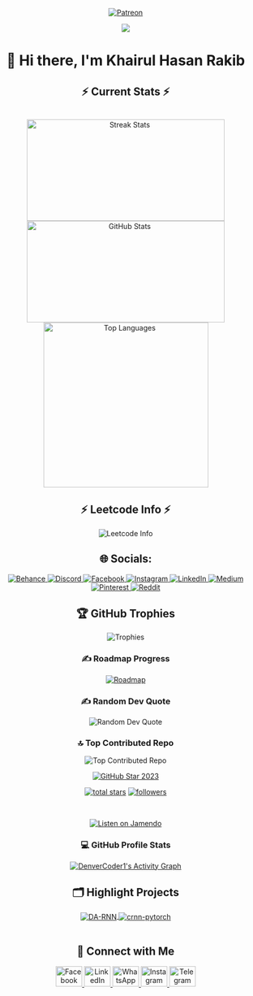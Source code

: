 <div align="center">
<p>
  <a href="https://www.patreon.com/KhairulHasanRakib">
    <img src="https://img.shields.io/badge/Patreon-F96854?style=for-the-badge&logo=patreon&logoColor=white" alt="Patreon" />
  </a>
</p>

[![](https://visitcount.itsvg.in/api?id=KhairulHasanRakib&icon=0&color=0)](https://visitcount.itsvg.in)

# 👋 Hi there, I'm Khairul Hasan Rakib

<h2>⚡ Current Stats ⚡</h2>
<br>
<div align="center">
  <img width="390" height="200" src="https://streak-stats.demolab.com/?user=KhairulHasanRakib&count_private=true&theme=react&border_radius=10" alt="Streak Stats"/>
  <img width="390" height="200" src="https://github-readme-stats.vercel.app/api?username=KhairulHasanRakib&show_icons=true&theme=react&rank_icon=github&border_radius=10" alt="GitHub Stats" />
  <img width="325" src="https://github-readme-stats.vercel.app/api/top-langs/?username=KhairulHasanRakib&hide=HTML&langs_count=8&layout=compact&theme=react&border_radius=10&size_weight=0.5&count_weight=0.5&exclude_repo=github-readme-stats" alt="Top Languages" />
</div>

<h2>⚡ Leetcode Info ⚡</h2>
<p>
  <img src="https://leetcard.jacoblin.cool/khairulhasanrakib?theme=dark&font=Nunito&ext=heatmap" alt="Leetcode Info" />
</p>

## 🌐 Socials:
<p>
  <a href="https://www.behance.net/khairulhasanrakib">
    <img src="https://img.shields.io/badge/Behance-1769ff?logo=behance&logoColor=white" alt="Behance" />
  </a>
  <a href="https://discord.com/users/khairul_hasan_rakib">
    <img src="https://img.shields.io/badge/Discord-%237289DA.svg?logo=discord&logoColor=white" alt="Discord" />
  </a>
  <a href="https://www.facebook.com/khairulhasanrakib">
    <img src="https://img.shields.io/badge/Facebook-%231877F2.svg?logo=Facebook&logoColor=white" alt="Facebook" />
  </a>
  <a href="https://www.instagram.com/khairulhasanrakib1/">
    <img src="https://img.shields.io/badge/Instagram-%23E4405F.svg?logo=Instagram&logoColor=white" alt="Instagram" />
  </a>
  <a href="https://www.linkedin.com/in/khairul-hasan-rakib-675835202/">
    <img src="https://img.shields.io/badge/LinkedIn-%230077B5.svg?logo=linkedin&logoColor=white" alt="LinkedIn" />
  </a>
  <a href="https://medium.com/@khairulhasanrakib">
    <img src="https://img.shields.io/badge/Medium-12100E?logo=medium&logoColor=white" alt="Medium" />
  </a>
  <a href="https://www.pinterest.com/khairulhasanrakib/">
    <img src="https://img.shields.io/badge/Pinterest-%23E60023.svg?logo=Pinterest&logoColor=white" alt="Pinterest" />
  </a>
  <a href="https://www.reddit.com/user/Khairul-Hasan-Rakib">
    <img src="https://img.shields.io/badge/Reddit-%23FF4500.svg?logo=Reddit&logoColor=white" alt="Reddit" />
  </a>
</p>

## 🏆 GitHub Trophies
<p>
  <img src="https://github-profile-trophy.vercel.app/?username=KhairulHasanRakib&theme=radical&no-frame=false&no-bg=false&margin-w=4" alt="Trophies" />
</p>

### ✍️ Roadmap Progress
<p>
  <a href="https://roadmap.sh">
    <img src="https://roadmap.sh/card/wide/662ea19d33b0bd83e72ffd20?variant=dark&roadmaps=javascript" alt="Roadmap" />
  </a>
</p>

### ✍️ Random Dev Quote
<p>
  <img src="https://quotes-github-readme.vercel.app/api?type=horizontal&theme=radical" alt="Random Dev Quote" />
</p>

### 🔝 Top Contributed Repo
<p>
  <img src="https://github-contributor-stats.vercel.app/api?username=KhairulHasanRakib&limit=5&theme=radical&combine_all_yearly_contributions=true" alt="Top Contributed Repo" />
</p>
<p align="center">
  <a href="https://stars.github.com/profiles/KhairulHasanRakib/">
    <img src="https://github.com/DenverCoder1/DenverCoder1/assets/20955511/ca15be3f-d00b-438e-91f6-fb5568c1f632" alt="GitHub Star 2023"/></a>
</p>

<p align="center">
<!--   <a href="https://www.youtube.com/c/DevProTips?sub_confirmation=1">
    <img alt="youtube subscribers" title="Subscribe to my YouTube channel" src="https://freshidea.com/jonah/app/youtube-stats-badges/subscribers-badge.php"/>
  </a> -->
<!--   <a href="https://www.youtube.com/c/DevProTips">
    <img alt="youtube views" title="YouTube views" src="https://freshidea.com/jonah/app/youtube-stats-badges/view-count-badge.php"/>  </a>  -->
  <a href="https://github.com/KhairulHasanRakib?tab=repositories&sort=stargazers">
    <img alt="total stars" title="Total stars on GitHub" src="https://custom-icon-badges.demolab.com/github/stars/KhairulHasanRakib?color=55960c&style=for-the-badge&labelColor=488207&logo=star"/></a>
  <a href="https://github.com/KhairulHasanRakib?tab=followers">
    <img alt="followers" title="Follow me on Github" src="https://custom-icon-badges.demolab.com/github/followers/KhairulHasanRakib?color=236ad3&labelColor=1155ba&style=for-the-badge&logo=person-add&label=Follow&logoColor=white"/></a>
</p>

&nbsp;<div align="center">
  [![Listen on Jamendo](https://img.shields.io/badge/Listen%20on%20Jamendo-FF5A00?style=flat-square&logo=jamendo&logoColor=white)](http://jamen.do/t/1858613)
</div>

<h3>💻 GitHub Profile Stats</h3>
  <a href="https://github.com/KhairulHasanRakib"><img alt="DenverCoder1's Activity Graph" src="https://github-readme-activity-graph.vercel.app/graph/?username=KhairulHasanRakib&bg_color=1F222E&color=F8D866&line=F85D7F&point=FFFFFF&hide_border=true" /></a>

## 🗂️ Highlight Projects
<div align="center">
<a href="https://github.com/KhairulHasanRakib/99DaysWithCPC">
  <img align="center" src="https://github-readme-stats.vercel.app/api/pin/?username=KhairulHasanRakib&repo=99DaysWithCPC&show_icons=true&line_height=27&title_color=6aa6f8&text_color=8a919a&icon_color=6aa6f8&bg_color=22272e" alt="DA-RNN" />
</a>

<a href="https://github.com/KhairulHasanRakib/Project">
  <img align="center" src="https://github-readme-stats.vercel.app/api/pin/?username=KhairulHasanRakib&repo=Project&show_icons=true&line_height=27&title_color=6aa6f8&text_color=8a919a&icon_color=6aa6f8&bg_color=22272e" alt="crnn-pytorch" />
</a>
</div>
<br/>
<h2>📱 Connect with Me</h2>
<div align="center">
  <a href="https://www.facebook.com/khairulhasanrakib" target="_blank">
    <img src="https://raw.githubusercontent.com/maurodesouza/profile-readme-generator/master/src/assets/icons/social/facebook/default.svg" width="52" height="40" alt="Facebook Logo" />
  </a>
  <a href="https://www.linkedin.com/in/khairul-hasan-rakib-675835202/" target="_blank">
    <img src="https://raw.githubusercontent.com/maurodesouza/profile-readme-generator/master/src/assets/icons/social/linkedin/default.svg" width="52" height="40" alt="LinkedIn Logo" />
  </a>
  <a href="https://wa.me/+8801312224846" target="_blank">
    <img src="https://raw.githubusercontent.com/maurodesouza/profile-readme-generator/master/src/assets/icons/social/whatsapp/default.svg" width="52" height="40" alt="WhatsApp Logo" />
  </a>
  <a href="https://www.instagram.com/khairulhasanrakib1/" target="_blank">
    <img src="https://raw.githubusercontent.com/maurodesouza/profile-readme-generator/master/src/assets/icons/social/instagram/default.svg" width="52" height="40" alt="Instagram Logo" />
  </a>
  <a href="https://t.me/anonymously143" target="_blank">
    <img src="https://raw.githubusercontent.com/maurodesouza/profile-readme-generator/master/src/assets/icons/social/telegram/default.svg" width="52" height="40" alt="Telegram Logo" />
  </a>
</div>
</div>

